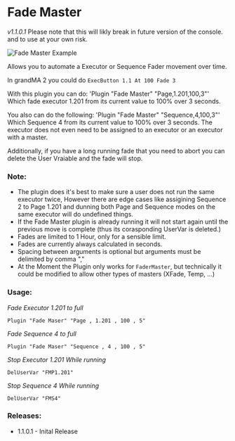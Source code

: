# Fade Master
*v1.1.0.1*
Please note that this will likly break in future version of the console. and to use at your own risk.

![Fade Master Example](../../../../../Images/FadeMaster.gif)

Allows you to automate a Executor or Sequence Fader movement over time.

In grandMA 2 you could do `ExecButton 1.1 At 100 Fade 3`

With this plugin you can do:
'Plugin "Fade Master" "Page,1.201,100,3"' Which fade executor 1.201 from its current value to 100% over 3 seconds.

You also can do the following:
'Plugin "Fade Master" "Sequence,4,100,3"' Which Sequence 4 from its current value to 100% over 3 seconds. The executor does not even need to be assigned to an executor or an executor with a master.


Additionally, if you have a long running fade that you need to abort you can delete the User Vraiable and the fade will stop.

### Note:

* The plugin does it's best to make sure a user does not run the same executor twice, However there are edge cases like assigining Sequence 2 to Page 1.201 and dunning both Page and Sequence modes on the same executor will do undefined things.
* If the Fade Master plugin is already running it will not start again until the previous move is complete (thus its corasponding UserVar is deleted.)
* Fades are limited to 1 Hour, only for a sensible limit.
* Fades are currently always calculated in seconds.
* Spacing between arguments is optional but arguments must be delimited by comma ","
* At the Moment the Plugin only works for `FaderMaster`, but technically it could be modified to allow other types of masters (XFade, Temp, ...)

### Usage:

*Fade Executor 1.201 to full*

`Plugin "Fade Maser" "Page , 1.201 , 100 , 5"`

*Fade Sequence 4 to full*

`Plugin "Fade Maser" "Sequence , 4 , 100 , 5"`

*Stop Executor 1.201 While running*

`DelUserVar "FMP1.201"`

*Stop Sequence 4 While running*

`DelUserVar "FMS4"`

### Releases:
- 1.1.0.1 - Inital Release
